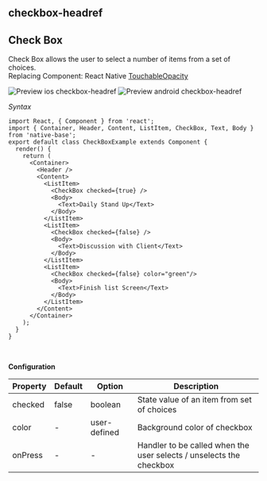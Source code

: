 ## checkbox-headref
## Check Box

Check Box allows the user to select a number of items from a set of choices.<br />
Replacing Component: React Native [TouchableOpacity](https://facebook.github.io/react-native/docs/touchableopacity.html)

![Preview ios checkbox-headref](https://github.com/GeekyAnts/NativeBase-KitchenSink/raw/v2.4.8/screenshots/ios/checkbox.png)
![Preview android checkbox-headref](https://github.com/GeekyAnts/NativeBase-KitchenSink/raw/v2.4.8/screenshots/android/checkbox.png)

*Syntax*

<pre class="line-numbers"><code class="language-jsx">import React, { Component } from 'react';
import { Container, Header, Content, ListItem, CheckBox, Text, Body } from 'native-base';
export default class CheckBoxExample extends Component {
  render() {
    return (
      &lt;Container>
        &lt;Header />
        &lt;Content>
          &lt;ListItem>
            &lt;CheckBox checked={true} />
            &lt;Body>
              &lt;Text>Daily Stand Up&lt;/Text>
            &lt;/Body>
          &lt;/ListItem>
          &lt;ListItem>
            &lt;CheckBox checked={false} />
            &lt;Body>
              &lt;Text>Discussion with Client&lt;/Text>
            &lt;/Body>
          &lt;/ListItem>
          &lt;ListItem>
            &lt;CheckBox checked={false} color="green"/>
            &lt;Body>
              &lt;Text>Finish list Screen&lt;/Text>
            &lt;/Body>
          &lt;/ListItem>
        &lt;/Content>
      &lt;/Container>
    );
  }
}</code></pre><br />

**Configuration**

<table class = "table table-bordered">
        <thead>
            <tr>
                <th>Property</th>
                <th>Default</th>
                <th>Option</th>
                <th width="50%">Description</th>
            </tr>
        </thead>
        <tbody>
            <tr>
                <td>checked</td>
                <td>false</td>
                <td>boolean</td>
                <td>State value of an item from set of choices</td>
            </tr>
            <tr>
                <td>color</td>
                <td> - </td>
                <td>user-defined</td>
                <td>Background color of checkbox</td>
            </tr>
            <tr>
                <td>onPress</td>
                <td> - </td>
                <td> - </td>
                <td>Handler to be called when the user selects / unselects the checkbox</td>
            </tr>
        </tbody>
    </table><br/>
